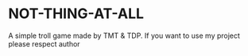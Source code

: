 # NOT-THING-AT-ALL
A simple troll game made by TMT &amp; TDP.
If you want to use my project please respect author 
